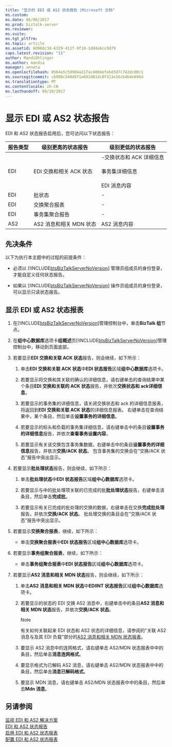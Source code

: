 ```yaml
---
title: "显示的 EDI 或 AS2 状态报告 |Microsoft 文档"
ms.custom: 
ms.date: 06/08/2017
ms.prod: biztalk-server
ms.reviewer: 
ms.suite: 
ms.tgt_pltfrm: 
ms.topic: article
ms.assetid: 60968c3d-6329-411f-9f10-1dd4a6cc9d79
caps.latest.revision: "11"
author: MandiOhlinger
ms.author: mandia
manager: anneta
ms.openlocfilehash: 0564a5c5d904a217ac406befebd3d7c742dc00c1
ms.sourcegitcommit: cb908c540d8f1a692d01dc8f313e16cb4b4e696d
ms.translationtype: MT
ms.contentlocale: zh-CN
ms.lasthandoff: 09/20/2017
---
```

# <a name="displaying-an-edi-or-as2-status-report"></a>显示 EDI 或 AS2 状态报告
EDI 和 AS2 状态报告启用后，您可访问以下状态报告：  
  
|报告类型|级别更高的状态报告|级别更低的状态报告|  
|--------------------|---------------------------------|--------------------------------|  
|EDI|EDI 交换和相关 ACK 状态|-交换状态和 ACK 详细信息<br /><br /> 事务集详细信息<br /><br /> EDI 消息内容|  
|EDI|批状态|-|  
|EDI|交换聚合报表|-|  
|EDI|事务集聚合报告|-|  
|AS2|AS2 消息和相关 MDN 状态|AS2 消息内容|  
  
## <a name="prerequisites"></a>先决条件  
 以下为执行本主题中的过程的前提条件：  
  
-   必须以 [!INCLUDE[btsBizTalkServerNoVersion](../includes/btsbiztalkservernoversion-md.md)] 管理员组成员的身份登录，才能自定义任何状态报告。  
  
-   如果以 [!INCLUDE[btsBizTalkServerNoVersion](../includes/btsbiztalkservernoversion-md.md)] 操作员组成员的身份登录，可以显示只读状态报告。  
  
## <a name="display-an-edi-or-as2-status-report"></a>显示 EDI 或 AS2 状态报表  
  
1.  在[!INCLUDE[btsBizTalkServerNoVersion](../includes/btsbiztalkservernoversion-md.md)]管理控制台中，单击**BizTalk 组**节点。  
  
2.  在**组中心数据库**选项卡**组概述**页[!INCLUDE[btsBizTalkServerNoVersion](../includes/btsbiztalkservernoversion-md.md)]管理控制台中，移动到页面底部。  
  
3.  若要显示**EDI 交换和关联 ACK 状态**报告，则会继续，如下所示：  
  
    1.  单击**EDI 交换和关联 ACK 状态**中**EDI 状态报告**区域**组中心数据库**选项卡。  
  
    2.  若要显示将交换和其关联的确认的详细信息，请右键单击的查询结果中某个条目**EDI 交换和关联的 ACK 状态**报告，并依次**交换状态和 ack详细信息**。  
  
    3.  若要显示的事务集的详细信息，请关闭交换状态和 ack 的详细信息报表，将返回到**EDI 交换和关联 ACK 状态**的详细信息报表。 右键单击在查询结果中，某个条目，然后单击**设置事务的详细信息**。  
  
    4.  若要显示的标头和负载的事务集详细信息，请右键单击中的条目**设置事务的详细信息**报告，并依次**查看事务设置内容**。  
  
    5.  若要显示有关该交换包含事务集数据，右键单击中的条目**设置事务的详细信息**报告，并依次**交换/ACK 状态**。 包含事务集的交换会在“交换/ACK 状态”报告中突出显示。  
  
4.  若要显示**批处理状态**报告，则会继续，如下所示：  
  
    1.  单击**批处理状态**中**EDI 状态报告**区域**组中心数据库**选项卡。  
  
    2.  若要显示与中的批处理项关联的已完成的批**批处理状态**报告，右键单击该条目，然后单击**完成批**。  
  
    3.  若要显示有关已完成的批处理的交换的数据，右键单击在交换**完成批处理**报告，并依次**交换/ACK 状态**。 批处理交换的条目会在“交换/ACK 状态”报告中突出显示。  
  
5.  若要显示**交换聚合报表**，继续，如下所示：  
  
    -   单击**交换聚合报表**中**EDI 状态报告**区域**组中心数据库**选项卡。  
  
6.  若要显示**事务组聚合报表**，继续，如下所示：  
  
    -   单击**事务组聚合报表**中**EDI 状态报告**区域**组中心数据库**选项卡。  
  
7.  若要显示**AS2 消息和相关 MDN 状态**报告，则会继续，如下所示：  
  
    1.  单击**AS2 消息和相关 MDN 状态**中**EDIINT 状态报告**区域**组中心数据库**选项卡。  
  
    2.  若要显示的状态的 EDI 交换 AS2 消息中，右键单击中的条目**AS2 消息和相关 MDN 状态**报告，并依次**交换/ACK 状态**。  
  
        > [!NOTE]
        >  有关如何关联起来 EDI 状态和 AS2 状态的详细信息，请参阅的"关联 AS2 消息与及其 EDI 负载"部分的[AS2 消息和相关 MDN 状态报表](../core/as2-message-and-correlated-mdn-status-report.md)。  
  
    3.  要显示 AS2 消息中的连网格式，请右键单击 AS2/MDN 状态报表中中的条目，然后单击**消息连网格式**。  
  
    4.  要显示格式为已解码 AS2 消息，请右键单击 AS2/MDN 状态报表中中的条目，然后单击**消息已解码格式**。  
  
    5.  要显示 MDN 消息，请右键单击 AS2/MDN 状态报表中中的条目，然后单击**Mdn 消息**。  
  
## <a name="see-also"></a>另请参阅  
 [监视 EDI 和 AS2 解决方案](../core/monitoring-edi-and-as2-solutions.md)   
 [EDI 和 AS2 状态报告](../core/edi-and-as2-status-reporting.md)   
 [启用 EDI 和 AS2 状态报表](../core/enabling-edi-and-as2-status-reports.md)   
 [配置 EDI 和 AS2 状态报表](../core/configuring-an-edi-and-as2-status-report.md)